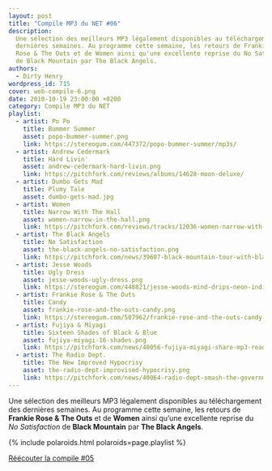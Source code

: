 ```yaml
---
layout: post
title: "Compile MP3 du NET #06"
description:
  Une sélection des meilleurs MP3 légalement disponibles au téléchargement des
  dernières semaines. Au programme cette semaine, les retours de Frankie
  Rose & The Outs et de Women ainsi qu'une excellente reprise du No Satisfaction
  de Black Mountain par The Black Angels.
authors:
  - Dirty Henry
wordpress_id: 715
cover: web-compile-6.png
date: 2010-10-19 23:00:00 +0200
category: Compile MP3 du NET
playlist:
  - artist: Po Po
    title: Bummer Summer
    asset: popo-bummer-summer.png
    link: https://stereogum.com/447372/popo-bummer-summer/mp3s/
  - artist: Andrew Cedermark
    title: Hard Livin'
    asset: andrew-cedermark-hard-livin.png
    link: https://pitchfork.com/reviews/albums/14628-moon-deluxe/
  - artist: Dumbo Gets Mad
    title: Plumy Tale
    asset: dumbo-gets-mad.jpg
  - artist: Women
    title: Narrow With The Hall
    asset: women-narrow-in-the-hall.png
    link: https://pitchfork.com/reviews/tracks/12036-women-narrow-with-the-hall/
  - artist: The Black Angels
    title: No Satisfaction
    asset: the-black-angels-no-satisfaction.png
    link: https://pitchfork.com/news/39607-black-mountain-tour-with-black-angels/
  - artist: Jesse Woods
    title: Ugly Dress
    asset: jesse-woods-ugly-dress.png
    link: https://stereogum.com/448821/jesse-woods-mind-drips-neon-indian-cover/mp3s/
  - artist: Frankie Rose & The Outs
    title: Candy
    asset: frankie-rose-and-the-outs-candy.png
    link: https://stereogum.com/507962/frankie-rose-and-the-outs-candy-stereogum-premiere/mp3s/
  - artist: Fujiya & Miyagi
    title: Sixteen Shades of Black & Blue
    asset: fujiya-miyagi-16-shades.png
    link: https://pitchfork.com/news/40056-fujiya-miyagi-share-mp3-ready-new-album/
  - artist: The Radio Dept.
    title: The New Improved Hypocrisy
    asset: the-radio-dept-improvised-hypocrisy.png
    link: https://pitchfork.com/news/40064-radio-dept-smash-the-government-on-new-song/
---
```


Une sélection des meilleurs MP3 légalement disponibles au téléchargement des
dernières semaines. Au programme cette semaine, les retours de **Frankie Rose &
The Outs** et de **Women** ainsi qu’une excellente reprise du _No Satisfaction_
de **Black Mountain** par **The Black Angels**.

{% include polaroids.html polaroids=page.playlist %}

[Réécouter la compile #05][i712]

[i712]: https://www.deadrooster.org/compile-mp3-du-net-05/
